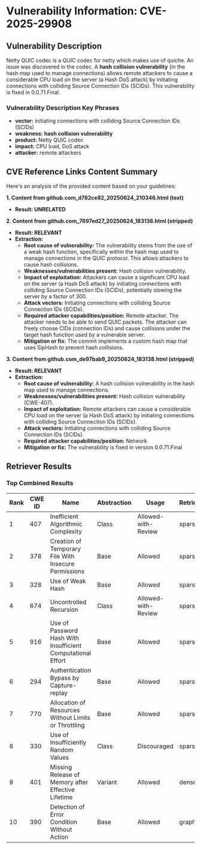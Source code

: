 # Vulnerability Information: CVE-2025-29908

## Vulnerability Description
Netty QUIC codec is a QUIC codec for netty which makes use of quiche. An issue was discovered in the codec. A **hash collision vulnerability** (in the hash map used to manage connections) allows remote attackers to cause a considerable CPU load on the server (a Hash DoS attack) by initiating connections with colliding Source Connection IDs (SCIDs). This vulnerability is fixed in 0.0.71.Final.

### Vulnerability Description Key Phrases
- **vector:** initiating connections with colliding Source Connection IDs (SCIDs)
- **weakness:** **hash collision vulnerability**
- **product:** Netty QUIC codec
- **impact:** CPU load, DoS attack
- **attacker:** remote attackers

## CVE Reference Links Content Summary
Here's an analysis of the provided content based on your guidelines:

**1. Content from github.com_d782ce82_20250624_210346.html (text)**

*   **Result: UNRELATED**

**2. Content from github.com_7697ed27_20250624_183136.html (stripped)**

*   **Result: RELEVANT**
*   **Extraction:**
    *   **Root cause of vulnerability:** The vulnerability stems from the use of a weak hash function, specifically within the hash map used to manage connections in the QUIC protocol. This allows attackers to cause hash collisions.
    *   **Weaknesses/vulnerabilities present:** Hash collision vulnerability.
    *   **Impact of exploitation:** Attackers can cause a significant CPU load on the server (a Hash DoS attack) by initiating connections with colliding Source Connection IDs (SCIDs), potentially slowing the server by a factor of 300.
    *   **Attack vectors:** Initiating connections with colliding Source Connection IDs (SCIDs).
    *   **Required attacker capabilities/position:** Remote attacker. The attacker needs to be able to send QUIC packets. The attacker can freely choose CIDs (connection IDs) and cause collisions under the target hash function used by a vulnerable server.
    *   **Mitigation or fix:** The commit implements a custom hash map that uses SipHash to prevent hash collisions.

**3. Content from github.com_de97bab9_20250624_183138.html (stripped)**

*   **Result: RELEVANT**
*   **Extraction:**
    *   **Root cause of vulnerability:**  A hash collision vulnerability in the hash map used to manage connections.
    *   **Weaknesses/vulnerabilities present:**  Hash collision vulnerability (CWE-407).
    *   **Impact of exploitation:** Remote attackers can cause a considerable CPU load on the server (a Hash DoS attack) by initiating connections with colliding Source Connection IDs (SCIDs).
    *   **Attack vectors:** Initiating connections with colliding Source Connection IDs (SCIDs).
    *   **Required attacker capabilities/position:** Network
    *   **Mitigation or fix:** The vulnerability is fixed in version 0.0.71.Final

## Retriever Results

### Top Combined Results

| Rank | CWE ID | Name | Abstraction | Usage  | Retrievers | Individual Scores |
|------|--------|------|-------------|-------|------------|-------------------|
| 1 | 407 | Inefficient Algorithmic Complexity | Class | Allowed-with-Review | sparse | 0.387 |
| 2 | 378 | Creation of Temporary File With Insecure Permissions | Base | Allowed | sparse | 0.371 |
| 3 | 328 | Use of Weak Hash | Base | Allowed | sparse | 0.361 |
| 4 | 674 | Uncontrolled Recursion | Class | Allowed-with-Review | sparse | 0.361 |
| 5 | 916 | Use of Password Hash With Insufficient Computational Effort | Base | Allowed | sparse | 0.333 |
| 6 | 294 | Authentication Bypass by Capture-replay | Base | Allowed | sparse | 0.319 |
| 7 | 770 | Allocation of Resources Without Limits or Throttling | Base | Allowed | sparse | 0.317 |
| 8 | 330 | Use of Insufficiently Random Values | Class | Discouraged | sparse | 0.315 |
| 9 | 401 | Missing Release of Memory after Effective Lifetime | Variant | Allowed | dense | 0.454 |
| 10 | 390 | Detection of Error Condition Without Action | Base | Allowed | graph | 0.002 |

